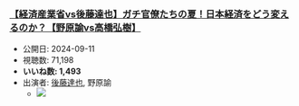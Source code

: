 ### [【経済産業省vs後藤達也】ガチ官僚たちの夏！日本経済をどう変えるのか？【野原諭vs高橋弘樹】](https://www.youtube.com/watch?v=skoFkYgfzcY)
-   公開日: 2024-09-11
-   視聴数: 71,198
-   **いいね数: 1,493**
-   出演者: [後藤達也](/rehacq_fan/people/後藤達也 "wikilink"), 野原諭
    - [![](https://img.youtube.com/vi/skoFkYgfzcY/hqdefault.jpg)](https://www.youtube.com/watch?v=skoFkYgfzcY)
